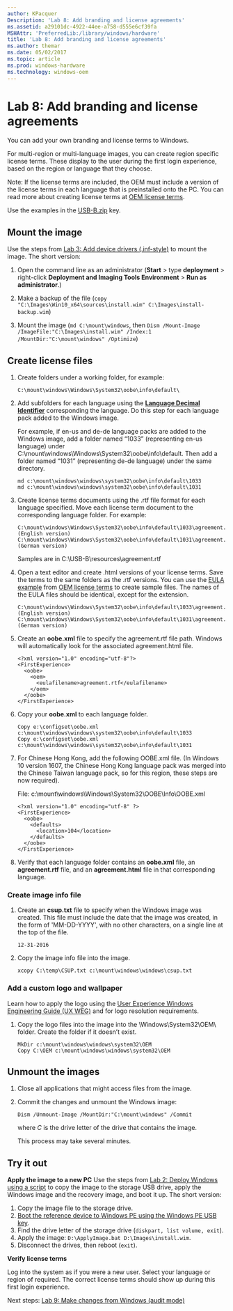 ```yaml
---
author: KPacquer
Description: 'Lab 8: Add branding and license agreements'
ms.assetid: a29101dc-4922-44ee-a758-d555e6cf39fa
MSHAttr: 'PreferredLib:/library/windows/hardware'
title: 'Lab 8: Add branding and license agreements'
ms.author: themar
ms.date: 05/02/2017
ms.topic: article
ms.prod: windows-hardware
ms.technology: windows-oem
---
```


# Lab 8: Add branding and license agreements

You can add your own branding and license terms to Windows. 

For multi-region or multi-language images, you can create region specific license terms. These display to the user during the first login experience, based on the region or language that they choose. 

Note: If the license terms are included, the OEM must include a version of the license terms in each language that is preinstalled onto the PC. You can read more about creating license terms at [OEM license terms](https://docs.microsoft.com/en-us/windows-hardware/customize/desktop/oem-license).

Use the examples in the [USB-B.zip](http://download.microsoft.com/download/5/8/4/5844EE21-4EF5-45B7-8D36-31619017B76A/USB-B.zip) key.

## <span id="Mount_the_image"></span>Mount the image

Use the steps from [Lab 3: Add device drivers (.inf-style)](add-device-drivers.md) to mount the image. The short version:

1.  Open the command line as an administrator (**Start** > type **deployment** > right-click **Deployment and Imaging Tools Environment** > **Run as administrator**.)

2.  Make a backup of the file (`copy "C:\Images\Win10_x64\sources\install.wim" C:\Images\install-backup.wim`)

3.  Mount the image (`md C:\mount\windows`, then `Dism /Mount-Image /ImageFile:"C:\Images\install.wim" /Index:1 /MountDir:"C:\mount\windows" /Optimize`)


## <span id="Create_license_files"></span>Create license files

1.  Create folders under a working folder, for example:

    `C:\mount\windows\Windows\System32\oobe\info\default\` 

2.  Add subfolders for each language using the **[Language Decimal Identifier](available-language-packs-for-windows.md)** corresponding the language. Do this step for each language pack added to the Windows image.

    For example, if en-us and de-de language packs are added to the Windows image, add a folder named “1033” (representing en-us language) under C:\mount\windows\Windows\System32\oobe\info\default\. Then add a folder named “1031” (representing de-de language) under the same directory.

    ```
    md c:\mount\windows\windows\system32\oobe\info\default\1033
    md c:\mount\windows\windows\system32\oobe\info\default\1031
    ```

3.  Create license terms documents using the .rtf file format for each language specified. Move each license term document to the corresponding language folder. For example:

    ```
    C:\mount\windows\Windows\System32\oobe\info\default\1033\agreement.rtf  (English version)
    C:\mount\windows\Windows\System32\oobe\info\default\1031\agreement.rtf  (German version)
    ```
    
    Samples are in C:\USB-B\resources\agreement.rtf
    
4. Open a text editor and create .html versions of your license terms. Save the terms to the same folders as the .rtf versions. You can use the [EULA example](https://docs.microsoft.com/en-us/windows-hardware/customize/desktop/oem-license#eula-example) from [OEM license terms](https://docs.microsoft.com/en-us/windows-hardware/customize/desktop/oem-license) to create sample files.  The names of the EULA files should be identical, except for the extension.

    ```
    C:\mount\windows\Windows\System32\oobe\info\default\1033\agreement.html  (English version)
    C:\mount\windows\Windows\System32\oobe\info\default\1031\agreement.html  (German version)
    ```


5.  Create an **oobe.xml** file to specify the agreement.rtf file path. Windows will automatically look for the associated agreement.html file.

    ```
    <?xml version="1.0" encoding="utf-8"?>
    <FirstExperience>
      <oobe>
        <oem>
	      <eulafilename>agreement.rtf</eulafilename>
        </oem>
      </oobe>
    </FirstExperience>
    ```

6.  Copy your **oobe.xml** to each language folder.

    ```
    Copy e:\configset\oobe.xml c:\mount\windows\windows\system32\oobe\info\default\1033
    Copy e:\configset\oobe.xml c:\mount\windows\windows\system32\oobe\info\default\1031
    ```

7.  For Chinese Hong Kong, add the following OOBE.xml file. (In Windows 10 version 1607, the Chinese Hong Kong language pack was merged into the Chinese Taiwan language pack, so for this region, these steps are now required).

    File: c:\mount\windows\Windows\System32\OOBE\Info\OOBE.xml
    
    ```
    <?xml version="1.0" encoding="utf-8" ?>
    <FirstExperience>
      <oobe>
        <defaults>
          <location>104</location>
        </defaults>
      </oobe>
    </FirstExperience>
    ```

8.  Verify that each language folder contains an **oobe.xml** file, an **agreement.rtf** file, and an **agreement.html** file in that corresponding language.


### <span id="Create_image_files"></span>Create image info file
1.  Create an **csup.txt** file to specify when the Windows image was created. This file must include the date that the image was created, in the form of 'MM-DD-YYYY', with no other characters, on a single line at the top of the file.

    ```
    12-31-2016
    ```
2.  Copy the image info file into the image.

    ```
    xcopy C:\temp\CSUP.txt c:\mount\windows\windows\csup.txt
    ```

### <span id="Add_custom_logo_and_wallpapaer"></span>Add a custom logo and wallpaper

Learn how to apply the logo using the [User Experience Windows Engineering Guide (UX WEG)](https://myoem.microsoft.com/oem/myoem/en/topics/Licensing/roylicres/ost2016/Pages/DP-UXWEGWin10.aspx) and for logo resolution requirements. 

1.  Copy the logo files into the image into the \\Windows\\System32\\OEM\\ folder. Create the folder if it doesn’t exist.

    ```
    MkDir c:\mount\windows\windows\system32\OEM
    Copy C:\OEM c:\mount\windows\windows\system32\OEM
    ```

## <span id="Unmount_the_images"></span> Unmount the images

1.  Close all applications that might access files from the image.

2.  Commit the changes and unmount the Windows image:

    ```
    Dism /Unmount-Image /MountDir:"C:\mount\windows" /Commit
    ```

    where *C* is the drive letter of the drive that contains the image.

    This process may take several minutes.

## <span id="Try_it_out"></span>Try it out

**Apply the image to a new PC**
Use the steps from [Lab 2: Deploy Windows using a script](deploy-windows-with-a-script-sxs.md) to copy the image to the storage USB drive, apply the Windows image and the recovery image, and boot it up. The short version:

1.  Copy the image file to the storage drive.
2.  [Boot the reference device to Windows PE using the Windows PE USB key](install-windows-pe-sxs.md).
3.  Find the drive letter of the storage drive (`diskpart, list volume, exit`).
4.  Apply the image: `D:\ApplyImage.bat D:\Images\install.wim`.
5.  Disconnect the drives, then reboot (`exit`).
	
**Verify license terms**

Log into the system as if you were a new user. Select your language or region of required. The correct license terms should show up during this first login experience.

Next steps: [Lab 9: Make changes from Windows (audit mode)](prepare-a-snapshot-of-the-pc-generalize-and-capture-windows-images-blue-sxs.md)